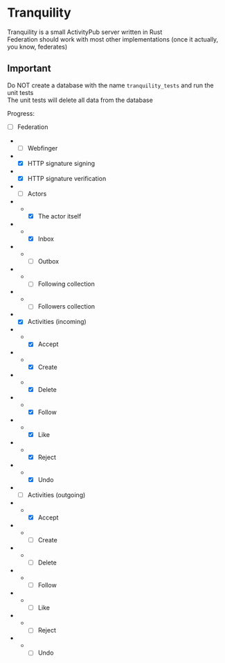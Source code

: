 # Tranquility

Tranquility is a small ActivityPub server written in Rust  
Federation should work with most other implementations (once it actually, you know, federates)  

## Important

Do NOT create a database with the name `tranquility_tests` and run the unit tests  
The unit tests will delete all data from the database  

Progress:

- [ ] Federation
- - [ ] Webfinger
- - [x] HTTP signature signing
- - [x] HTTP signature verification
- - [ ] Actors
- - - [x] The actor itself
- - - [x] Inbox
- - - [ ] Outbox
- - - [ ] Following collection
- - - [ ] Followers collection
- - [x] Activities (incoming)
- - - [x] Accept
- - - [x] Create
- - - [x] Delete
- - - [x] Follow
- - - [x] Like
- - - [x] Reject
- - - [x] Undo
- - [ ] Activities (outgoing)
- - - [x] Accept
- - - [ ] Create
- - - [ ] Delete
- - - [ ] Follow
- - - [ ] Like
- - - [ ] Reject
- - - [ ] Undo
